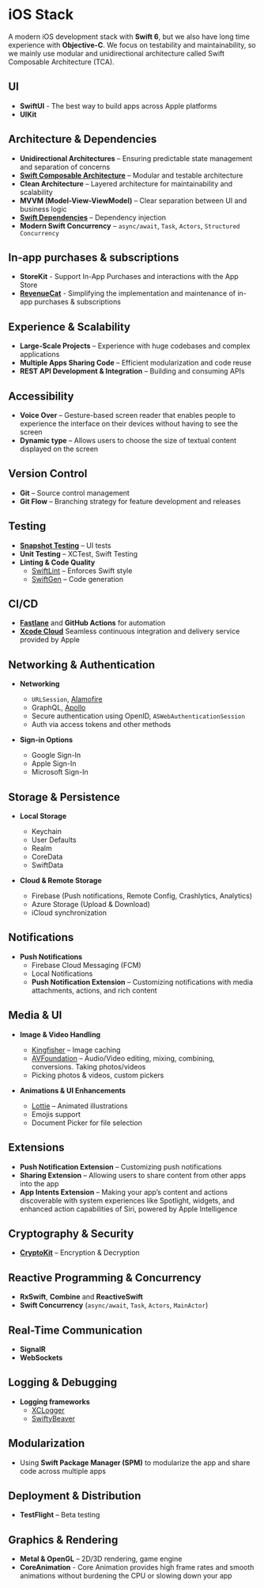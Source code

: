 # iOS Stack

A modern iOS development stack with **Swift 6**, but we also have long time experience with **Objective-C**.
We focus on testability and maintainability, so we mainly use modular and unidirectional architecture called Swift Composable Architecture (TCA).

## UI

- **SwiftUI** - The best way to build apps across Apple platforms
- **UIKit**

## Architecture & Dependencies

- **Unidirectional Architectures** – Ensuring predictable state management and separation of concerns  
- **[Swift Composable Architecture](https://github.com/pointfreeco/swift-composable-architecture)** – Modular and testable architecture  
- **Clean Architecture** – Layered architecture for maintainability and scalability  
- **MVVM (Model-View-ViewModel)** – Clear separation between UI and business logic  
- **[Swift Dependencies](https://github.com/pointfreeco/swift-dependencies)** – Dependency injection  
- **Modern Swift Concurrency** – `async/await`, `Task`, `Actors`, `Structured Concurrency`  


## In-app purchases & subscriptions
- **StoreKit** - Support In-App Purchases and interactions with the App Store
- **[RevenueCat](https://www.revenuecat.com)** - Simplifying the implementation and maintenance of in-app purchases & subscriptions

## Experience & Scalability

- **Large-Scale Projects** – Experience with huge codebases and complex applications  
- **Multiple Apps Sharing Code** – Efficient modularization and code reuse  
- **REST API Development & Integration** – Building and consuming APIs  

## Accessibility

- **Voice Over** – Gesture-based screen reader that enables people to experience the interface on their devices without having to see the screen
- **Dynamic type** – Allows users to choose the size of textual content displayed on the screen

## Version Control

- **Git** – Source control management  
- **Git Flow** – Branching strategy for feature development and releases  

## Testing

- **[Snapshot Testing](https://github.com/pointfreeco/swift-snapshot-testing)** – UI tests  
- **Unit Testing** – XCTest, Swift Testing  
- **Linting & Code Quality**  
  - [SwiftLint](https://github.com/realm/SwiftLint) – Enforces Swift style  
  - [SwiftGen](https://github.com/SwiftGen/SwiftGen) – Code generation  

## CI/CD

- **[Fastlane](https://fastlane.tools/)** and **GitHub Actions** for automation
- **[Xcode Cloud](https://developer.apple.com/xcode-cloud/)** Seamless continuous integration and delivery service provided by Apple

## Networking & Authentication

- **Networking**  
  - `URLSession`, [Alamofire](https://github.com/Alamofire/Alamofire)  
  - GraphQL, [Apollo](https://github.com/apollographql/apollo-ios)
  - Secure authentication using OpenID, `ASWebAuthenticationSession`  
  - Auth via access tokens and other methods  

- **Sign-in Options**  
  - Google Sign-In  
  - Apple Sign-In  
  - Microsoft Sign-In  

## Storage & Persistence

- **Local Storage**  
  - Keychain  
  - User Defaults  
  - Realm
  - CoreData
  - SwiftData

- **Cloud & Remote Storage**  
  - Firebase (Push notifications, Remote Config, Crashlytics, Analytics)  
  - Azure Storage (Upload & Download) 
  - iCloud synchronization 

## Notifications

- **Push Notifications**  
  - Firebase Cloud Messaging (FCM)  
  - Local Notifications  
  - **Push Notification Extension** – Customizing notifications with media attachments, actions, and rich content  

## Media & UI

- **Image & Video Handling**  
  - [Kingfisher](https://github.com/onevcat/Kingfisher) – Image caching  
  - [AVFoundation](https://developer.apple.com/documentation/avfoundation) – Audio/Video editing, mixing, combining, conversions. Taking photos/videos
  - Picking photos & videos, custom pickers  

- **Animations & UI Enhancements**  
  - [Lottie](https://airbnb.io/lottie/) – Animated illustrations  
  - Emojis support  
  - Document Picker for file selection  

## Extensions

- **Push Notification Extension** – Customizing push notifications  
- **Sharing Extension** – Allowing users to share content from other apps into the app  
- **App Intents Extension** – Making your app’s content and actions discoverable with system experiences like Spotlight, widgets, and enhanced action capabilities of Siri, powered by Apple Intelligence

## Cryptography & Security

- **[CryptoKit](https://developer.apple.com/documentation/cryptokit)** – Encryption & Decryption  

## Reactive Programming & Concurrency

- **RxSwift**, **Combine** and **ReactiveSwift**
- **Swift Concurrency** (`async/await`, `Task`, `Actors`, `MainActor`)  

## Real-Time Communication

- **SignalR**
- **WebSockets**  

## Logging & Debugging 

- **Logging frameworks**  
  - [XCLogger](https://github.com/DaveWoodCom/XCGLogger)  
  - [SwiftyBeaver](https://github.com/SwiftyBeaver/SwiftyBeaver)  

## Modularization

- Using **Swift Package Manager (SPM)** to modularize the app and share code across multiple apps  

## Deployment & Distribution

- **TestFlight** – Beta testing  

## Graphics & Rendering

- **Metal & OpenGL** – 2D/3D rendering, game engine 
- **CoreAnimation** - Core Animation provides high frame rates and smooth animations without burdening the CPU or slowing down your app
